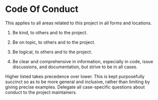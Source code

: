 Code Of Conduct
===============

This applies to all areas related to this project in all forms and locations.

1. Be kind, to others and to the project.

3. Be on topic, to others and to the project.

2. Be logical, to others and to the project.

4. Be clear and comprehensive in information, especially in code, issue discussions, and documentation, but strive to be in all cases.

Higher listed takes precedence over lower.
This is kept purposefully succinct so as to be more general and inclusive, rather than limiting by giving precise examples.
Delegate all case-specific questions about conduct to the project maintainers.
